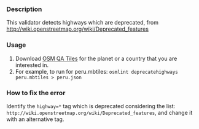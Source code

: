 ### Description

This validator detects highways which are deprecated, from http://wiki.openstreetmap.org/wiki/Deprecated_features

### Usage

1. Download [OSM QA Tiles](https://osmlab.github.io/osm-qa-tiles/) for the planet or a country that you are interested in. 
2. For example, to run for peru.mbtiles: `osmlint deprecatehighways peru.mbtiles > peru.json`

### How to fix the error

Identify the `highway=*` tag which is deprecated considering the list: `http://wiki.openstreetmap.org/wiki/Deprecated_features`, and change it with an alternative tag.


